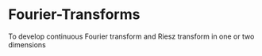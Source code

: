 # Fourier-Transforms
To develop continuous Fourier transform and Riesz transform in one or two dimensions
